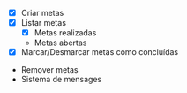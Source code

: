 - [X] Criar metas
- [X] Listar metas 
    - [X] Metas realizadas
    - Metas abertas
- [X] Marcar/Desmarcar metas como concluídas
- Remover metas
- Sistema de mensages